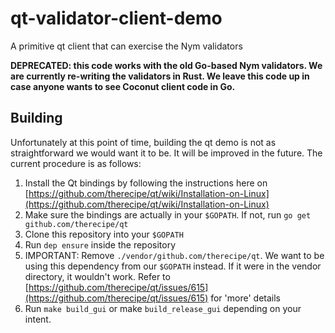 # qt-validator-client-demo
A primitive qt client that can exercise the Nym validators

**DEPRECATED: this code works with the old Go-based Nym validators. We are currently re-writing the validators in Rust. We leave this code up in case anyone wants to see Coconut client code in Go.**

## Building

Unfortunately at this point of time, building the qt demo is not as straightforward we would want it to be. It will be improved in the future. The current procedure is as follows:

1. Install the Qt bindings by following the instructions here on [https://github.com/therecipe/qt/wiki/Installation-on-Linux](https://github.com/therecipe/qt/wiki/Installation-on-Linux)
2. Make sure the bindings are actually in your `$GOPATH`. If not, run `go get github.com/therecipe/qt`
3. Clone this repository into your `$GOPATH`
4. Run `dep ensure` inside the repository
5. IMPORTANT: Remove `./vendor/github.com/therecipe/qt`. We want to be using this dependency from our `$GOPATH` instead. If it were in the vendor directory, it wouldn't work. Refer to [https://github.com/therecipe/qt/issues/615](https://github.com/therecipe/qt/issues/615) for 'more' details
6. Run `make build_gui` or make `build_release_gui` depending on your intent. 
